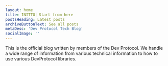 ```yaml
---
layout: home
title: INITTO｜Start from here
postsHeading: Latest posts
archiveButtonText: See all posts
metaDesc: 'Dev Protocol Tech Blog'
socialImage: ''
---
```


This is the official blog written by members of the Dev Protocol. We handle a wide range of information from various technical information to how to use various DevProtocol libraries.
